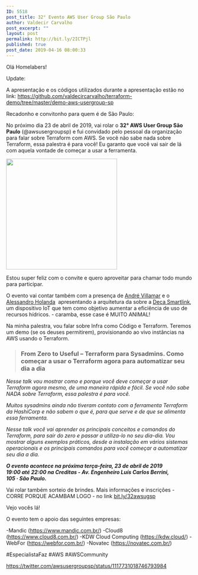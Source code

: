 ```yaml
---
ID: 5518
post_title: 32° Evento AWS User Group São Paulo
author: Valdecir Carvalho
post_excerpt: ""
layout: post
permalink: http://bit.ly/2ICTPjl
published: true
post_date: 2019-04-16 08:00:33
---
```

Olá Homelabers!

Update:

A apresentação e os códigos utilizados durante a apresentação estão no link: <a href="https://github.com/valdecircarvalho/terraform-demo/tree/master/demo-aws-usergroup-sp" target="_blank" rel="noopener">https://github.com/valdecircarvalho/terraform-demo/tree/master/demo-aws-usergroup-sp</a>

Recadonho e convitonho para quem é de São Paulo:

No próximo dia <span class="eventTimeDisplay-startDate">23 de abril de 2019, vai rolar o <strong>32° AWS User Group São Paulo</strong> (@awsusergroupsp) e fui convidado pelo pessoal da organização para falar sobre Terraform com AWS. Se você não sabe nada sobre Terraform, essa palestra é para você! Eu garanto que você vai sair de lá com aquela vontade de começar a usar a ferramenta.</span>

<img class="aligncenter wp-image-5522 size-medium" src="http://homelaber.com.br/site/wp-content/uploads/2019/04/aws-user-group-sp-300x300.jpg" alt="" width="300" height="300" />

Estou super feliz com o convite e quero aproveitar para chamar todo mundo para participar.

O evento vai contar também com a presença de <a href="https://www.linkedin.com/in/andré-villamar-8a590877" target="_blank" rel="noopener">André Villamar</a> e o <a href="https://www.linkedin.com/in/alessandro-holanda-7a818555" target="_blank" rel="noopener">Alessandro Holanda</a>  apresentando a arquitetura da sobre a <a href="https://aws.amazon.com/pt/solutions/case-studies/Duratex/" target="_blank" rel="noopener">Deca Smartlink</a>, um dispositivo IoT que tem como objetivo aumentar a eficiência de uso de recursos hídricos. - caramba, esse case é MUITO ANIMAL!

Na minha palestra, vou falar sobre Infra como Código e Terraform. Teremos um demo (se os deuses permitirem), provisionando ao vivo instâncias na AWS usando o Terraform.
<div>
<blockquote>
<h3 class="event-title">From Zero to Useful – Terraform para Sysadmins. Como começar a usar o Terraform agora para automatizar seu dia a dia</h3>
</blockquote>
</div>
<div>

<em>Nesse talk vou mostrar como e porque você deve começar a usar Terraform agora mesmo, de uma maneira rápida e fácil. Se você não sabe NADA sobre Terraform, essa palestra é para você.</em>

</div>
<div>

<em>Muitos sysadmins ainda não tiveram contato com a ferramenta Terraform da HashiCorp e não sabem o que é, para que serve e de que se alimenta essa ferramenta.</em>

<em>Nesse talk você vai aprender os principais conceitos e comandos do Terraform, para sair do zero e passar a utiliza-lo no seu dia-dia. Vou mostrar alguns exemplos práticos, desde a instalação em vários sistemas operacionais e os principais comandos para você começar a automatizar seu dia a dia.</em>

</div>
<em><strong>O evento acontece na próxima <span class="eventTimeDisplay-startDate">terça-feira, 23 de abril de 2019
<span class="eventTimeDisplay-startDate-time">19:00</span></span><span class="eventTimeDisplay-endDate"> até <span class="eventTimeDisplay-endDate-partialTime">22:00 na </span></span>Creditas - Av. Engenheiro Luís Carlos Berrini, 105 · São Paulo.</strong></em>

Vai rolar também sorteio de brindes. Mais informações e inscrições - CORRE PORQUE ACAMBAM LOGO - no link <a href="https://bit.ly/32awsugsp" target="_blank" rel="noopener">bit.ly/32awsugsp</a>

Vejo vocês lá!

O evento tem o apoio das seguintes empresas:

-Mandic (<a class="link" title="https://www.mandic.com.br/" href="https://www.mandic.com.br/" target="__blank">https://www.mandic.com.br/</a>)
-Cloud8 (<a class="link" title="https://www.cloud8.com.br/" href="https://www.cloud8.com.br/" target="__blank">https://www.cloud8.com.br/</a>)
-KDW Cloud Computing (<a class="link" title="https://kdw.cloud/" href="https://kdw.cloud/" target="__blank">https://kdw.cloud/</a>)
-WebFor (<a class="link" title="https://webfor.com.br/" href="https://webfor.com.br/" target="__blank">https://webfor.com.br/</a>)
-Novatec (<a class="link" title="https://novatec.com.br/" href="https://novatec.com.br/" target="__blank">https://novatec.com.br/</a>)

#EspecialistaFaz #AWS #AWSCommunity

https://twitter.com/awsusergroupsp/status/1117731018746793984
